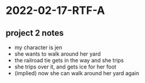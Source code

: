 # 2022-02-17-RTF-A
## project 2 notes
- my character is jen
- she wants to walk around her yard
- the railroad tie gets in the way and she trips 
- she trips over it, and gets ice for her foot
- (implied) now she can walk around her yard again